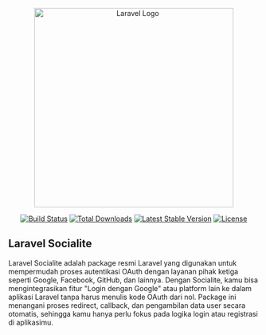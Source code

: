 <p align="center"><a href="https://laravel.com" target="_blank"><img src="![17474619194951547976405602277050](https://github.com/user-attachments/assets/666deda4-852e-4d50-aa57-d62353bac63a)" width="400" alt="Laravel Logo"></a></p>

<p align="center">
<a href="https://github.com/laravel/framework/actions"><img src="https://github.com/laravel/framework/workflows/tests/badge.svg" alt="Build Status"></a>
<a href="https://packagist.org/packages/laravel/framework"><img src="https://img.shields.io/packagist/dt/laravel/framework" alt="Total Downloads"></a>
<a href="https://packagist.org/packages/laravel/framework"><img src="https://img.shields.io/packagist/v/laravel/framework" alt="Latest Stable Version"></a>
<a href="https://packagist.org/packages/laravel/framework"><img src="https://img.shields.io/packagist/l/laravel/framework" alt="License"></a>
</p>

## Laravel Socialite

Laravel Socialite adalah package resmi Laravel yang digunakan untuk mempermudah proses autentikasi OAuth dengan layanan pihak ketiga seperti Google, Facebook, GitHub, dan lainnya. Dengan Socialite, kamu bisa mengintegrasikan fitur "Login dengan Google" atau platform lain ke dalam aplikasi Laravel tanpa harus menulis kode OAuth dari nol. Package ini menangani proses redirect, callback, dan pengambilan data user secara otomatis, sehingga kamu hanya perlu fokus pada logika login atau registrasi di aplikasimu.




